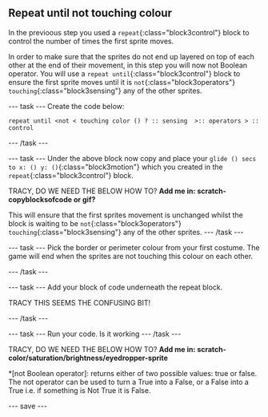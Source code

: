 ## Repeat until not touching colour

In the previoous step you used a `repeat`{:class="block3control"} block to control the number of times the first sprite moves. 

In order to make sure that the sprites do not end up layered on top of each other at the end of their movement, in this step you will now not Boolean operator. You will use a `repeat until`{:class="block3control"} block to ensure the first sprite moves until it is `not`{:class="block3operators"} `touching`{:class="block3sensing"} any of the other sprites. 

--- task ---
Create the code below:
```blocks3
repeat until <not < touching color () ? :: sensing  >:: operators > :: control
```
--- /task ---

--- task ---
Under the above block now copy and place your `glide () secs to x: () y: ()`{:class="block3motion"} which you created in the `repeat`{:class="block3control"} block.

TRACY, DO WE NEED THE BELOW HOW TO?
**Add me in: scratch-copyblocksofcode or gif?**

This will ensure that the first sprites movement is unchanged whilst the block is waiting to be `not`{:class="block3operators"} `touching`{:class="block3sensing"} any of the other sprites. 
--- /task ---

--- task ---
Pick the border or perimeter colour from your first costume. The game will end when the sprites are not touching this colour on each other.

--- /task ---

--- task ---
Add your block of code underneath the repeat block.

TRACY THIS SEEMS THE CONFUSING BIT!

--- /task ---

--- task ---
Run your code. Is it working
--- /task ---

TRACY, DO WE NEED THE BELOW HOW TO?
**Add me in: scratch-color/saturation/brightness/eyedropper-sprite**

*[not Boolean operator]: returns either of two possible values: true or false. The not operator can be used to turn a True into a False, or a False into a True i.e. if something is Not True it is False.

--- save ---

